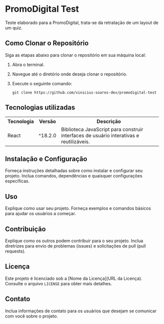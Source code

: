 # PromoDigital Test

Teste elaborado para a PromoDigital, trata-se da retratação de um layout de um quiz.

## Como Clonar o Repositório

Siga as etapas abaixo para clonar o repositório em sua máquina local:

1. Abra o terminal.

2. Navegue até o diretório onde deseja clonar o repositório.

3. Execute o seguinte comando:

    ```
    git clone https://github.com/vinicius-soares-dev/promodigital-test
    ```


## Tecnologias utilizadas

<table>
  <tr>
    <th>Tecnologia</th>
    <th>Versão</th>
    <th>Descrição</th>
  </tr>
  <tr>
    <td>React</td>
    <td>^18.2.0</td>
    <td>Biblioteca JavaScript para construir interfaces de usuário interativas e reutilizáveis.</td>
  </tr>
</table>


## Instalação e Configuração

Forneça instruções detalhadas sobre como instalar e configurar seu projeto. Inclua comandos, dependências e quaisquer configurações específicas.

## Uso

Explique como usar seu projeto. Forneça exemplos e comandos básicos para ajudar os usuários a começar.

## Contribuição

Explique como os outros podem contribuir para o seu projeto. Inclua diretrizes para envio de problemas (issues) e solicitações de pull (pull requests).

## Licença

Este projeto é licenciado sob a [Nome da Licença](URL da Licença). Consulte o arquivo `LICENSE` para obter mais detalhes.

## Contato

Inclua informações de contato para os usuários que desejam se comunicar com você sobre o projeto.
